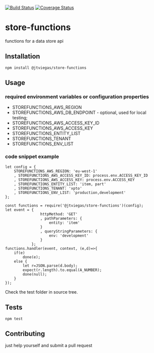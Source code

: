 [![Build Status](https://travis-ci.org/jtviegas/store-functions.svg?branch=master)](https://travis-ci.org/jtviegas/store-functions)
[![Coverage Status](https://coveralls.io/repos/github/jtviegas/store-functions/badge.svg?branch=master)](https://coveralls.io/github/jtviegas/store-functions?branch=master)

# store-functions
functions for a data store api

## Installation

  `npm install @jtviegas/store-functions`
  
## Usage

### required environment variables or configuration properties
  - STOREFUNCTIONS_AWS_REGION
  - STOREFUNCTIONS_AWS_DB_ENDPOINT - optional, used for local testing;
  - STOREFUNCTIONS_AWS_ACCESS_KEY_ID
  - STOREFUNCTIONS_AWS_ACCESS_KEY
  - STOREFUNCTIONS_ENTITY_LIST
  - STOREFUNCTIONS_TENANT
  - STOREFUNCTIONS_ENV_LIST

### code snippet example

    let config = {
        STOREFUNCTIONS_AWS_REGION: 'eu-west-1'
        , STOREFUNCTIONS_AWS_ACCESS_KEY_ID: process.env.ACCESS_KEY_ID
        , STOREFUNCTIONS_AWS_ACCESS_KEY: process.env.ACCESS_KEY
        , STOREFUNCTIONS_ENTITY_LIST: 'item, part'
        , STOREFUNCTIONS_TENANT: 'xpto'
        , STOREFUNCTIONS_ENV_LIST: 'production,development'
    };

    const functions = require('@jtviegas/store-functions')(config);
    let event = {
                    httpMethod: 'GET'
                    , pathParameters: {
                        entity: 'item'
                    }
                    , queryStringParameters: {
                        env: 'development'
                    }
                };
    functions.handler(event, context, (e,d)=>{
        if(e)
            done(e);
        else {
            let r=JSON.parse(d.body);
            expect(r.length).to.equal(A_NUMBER);
            done(null);
        }
    });

Check the test folder in source tree.

## Tests

  `npm test`

## Contributing

just help yourself and submit a pull request